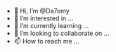 - 👋 Hi, I’m @Da7omy
- 👀 I’m interested in ...
- 🌱 I’m currently learning ...
- 💞️ I’m looking to collaborate on ...
- 📫 How to reach me ...

<!---
Da7omy/Da7omy is a ✨ special ✨ repository because its `README.md` (this file) appears on your GitHub profile.
You can click the Preview link to take a look at your changes.
--->
